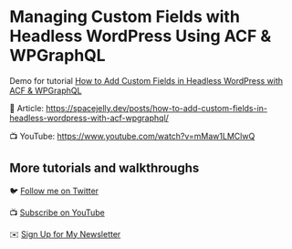 # Managing Custom Fields with Headless WordPress Using ACF & WPGraphQL

Demo for tutorial [How to Add Custom Fields in Headless WordPress with ACF & WPGraphQL](https://spacejelly.dev/posts/how-to-add-custom-fields-in-headless-wordpress-with-acf-wpgraphql/)

📝 Article: https://spacejelly.dev/posts/how-to-add-custom-fields-in-headless-wordpress-with-acf-wpgraphql/

📺 YouTube: https://www.youtube.com/watch?v=mMaw1LMClwQ

## More tutorials and walkthroughs

🐦 [Follow me on Twitter](https://twitter.com/colbyfayock)

📺 [Subscribe on YouTube](https://www.youtube.com/colbyfayock)

✉️ [Sign Up for My Newsletter](https://colbyfayock.com/newsletter)
